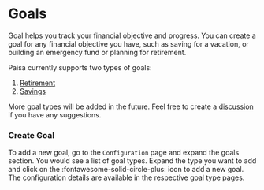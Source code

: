# Goals

Goal helps you track your financial objective and progress. You can
create a goal for any financial objective you have, such as saving for
a vacation, or building an emergency fund or planning for retirement.

Paisa currently supports two types of goals:

1. [Retirement](./retirement.md)
2. [Savings](./savings.md)


More goal types will be added in the future. Feel free to create a
[discussion](https://github.com/ananthakumaran/paisa/discussions) if you have any suggestions.


### Create Goal

To add a new goal, go to the `Configuration` page and expand the goals
section. You would see a list of goal types. Expand the type you want
to add and click on the :fontawesome-solid-circle-plus: icon to add a
new goal. The configuration details are available in the respective
goal type pages.
